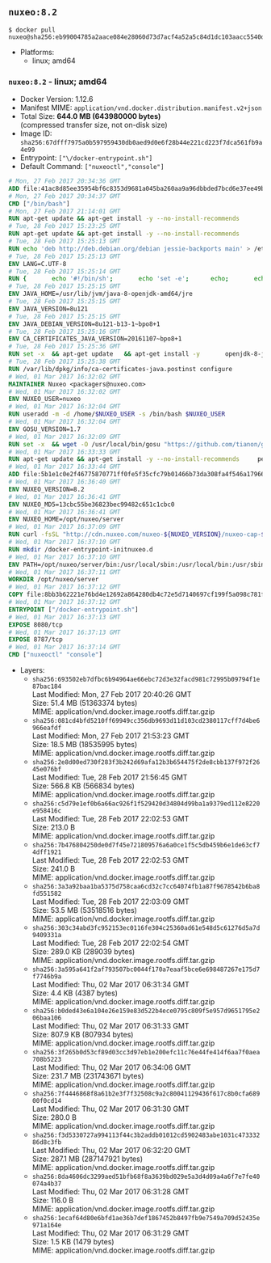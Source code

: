 ## `nuxeo:8.2`

```console
$ docker pull nuxeo@sha256:eb99004785a2aace084e28060d73d7acf4a52a5c84d1dc103aacc5540d194461
```

-	Platforms:
	-	linux; amd64

### `nuxeo:8.2` - linux; amd64

-	Docker Version: 1.12.6
-	Manifest MIME: `application/vnd.docker.distribution.manifest.v2+json`
-	Total Size: **644.0 MB (643980000 bytes)**  
	(compressed transfer size, not on-disk size)
-	Image ID: `sha256:67dfff7975a0b597959430db0aed9d0e6f28b44e221cd223f7dca561fb9a4e99`
-	Entrypoint: `["\/docker-entrypoint.sh"]`
-	Default Command: `["nuxeoctl","console"]`

```dockerfile
# Mon, 27 Feb 2017 20:34:36 GMT
ADD file:41ac8d85ee35954bf6c8353d9681a045ba260aa9a96dbbded7bcd6e37ee49bea in / 
# Mon, 27 Feb 2017 20:34:37 GMT
CMD ["/bin/bash"]
# Mon, 27 Feb 2017 21:14:01 GMT
RUN apt-get update && apt-get install -y --no-install-recommends 		ca-certificates 		curl 		wget 	&& rm -rf /var/lib/apt/lists/*
# Tue, 28 Feb 2017 15:23:25 GMT
RUN apt-get update && apt-get install -y --no-install-recommends 		bzip2 		unzip 		xz-utils 	&& rm -rf /var/lib/apt/lists/*
# Tue, 28 Feb 2017 15:25:13 GMT
RUN echo 'deb http://deb.debian.org/debian jessie-backports main' > /etc/apt/sources.list.d/jessie-backports.list
# Tue, 28 Feb 2017 15:25:13 GMT
ENV LANG=C.UTF-8
# Tue, 28 Feb 2017 15:25:14 GMT
RUN { 		echo '#!/bin/sh'; 		echo 'set -e'; 		echo; 		echo 'dirname "$(dirname "$(readlink -f "$(which javac || which java)")")"'; 	} > /usr/local/bin/docker-java-home 	&& chmod +x /usr/local/bin/docker-java-home
# Tue, 28 Feb 2017 15:25:15 GMT
ENV JAVA_HOME=/usr/lib/jvm/java-8-openjdk-amd64/jre
# Tue, 28 Feb 2017 15:25:15 GMT
ENV JAVA_VERSION=8u121
# Tue, 28 Feb 2017 15:25:15 GMT
ENV JAVA_DEBIAN_VERSION=8u121-b13-1~bpo8+1
# Tue, 28 Feb 2017 15:25:16 GMT
ENV CA_CERTIFICATES_JAVA_VERSION=20161107~bpo8+1
# Tue, 28 Feb 2017 15:25:36 GMT
RUN set -x 	&& apt-get update 	&& apt-get install -y 		openjdk-8-jre-headless="$JAVA_DEBIAN_VERSION" 		ca-certificates-java="$CA_CERTIFICATES_JAVA_VERSION" 	&& rm -rf /var/lib/apt/lists/* 	&& [ "$JAVA_HOME" = "$(docker-java-home)" ]
# Tue, 28 Feb 2017 15:25:38 GMT
RUN /var/lib/dpkg/info/ca-certificates-java.postinst configure
# Wed, 01 Mar 2017 16:32:02 GMT
MAINTAINER Nuxeo <packagers@nuxeo.com>
# Wed, 01 Mar 2017 16:32:02 GMT
ENV NUXEO_USER=nuxeo
# Wed, 01 Mar 2017 16:32:04 GMT
RUN useradd -m -d /home/$NUXEO_USER -s /bin/bash $NUXEO_USER
# Wed, 01 Mar 2017 16:32:04 GMT
ENV GOSU_VERSION=1.7
# Wed, 01 Mar 2017 16:32:09 GMT
RUN set -x 	&& wget -O /usr/local/bin/gosu "https://github.com/tianon/gosu/releases/download/$GOSU_VERSION/gosu-$(dpkg --print-architecture)" 	&& wget -O /usr/local/bin/gosu.asc "https://github.com/tianon/gosu/releases/download/$GOSU_VERSION/gosu-$(dpkg --print-architecture).asc" 	&& export GNUPGHOME="$(mktemp -d)" 	&& gpg --keyserver ha.pool.sks-keyservers.net --recv-keys B42F6819007F00F88E364FD4036A9C25BF357DD4 	&& gpg --batch --verify /usr/local/bin/gosu.asc /usr/local/bin/gosu 	&& rm -r "$GNUPGHOME" /usr/local/bin/gosu.asc 	&& chmod +x /usr/local/bin/gosu 	&& gosu nobody true
# Wed, 01 Mar 2017 16:33:33 GMT
RUN apt-get update && apt-get install -y --no-install-recommends     perl     locales     pwgen     imagemagick     ffmpeg2theora     ufraw     poppler-utils     libreoffice     libwpd-tools     exiftool     ghostscript  && rm -rf /var/lib/apt/lists/*
# Wed, 01 Mar 2017 16:33:44 GMT
ADD file:5b1e1c0e2f46775870771ff0fe5f35cfc79b01466b73da308fa4f546a1796610 in /etc/ImageMagick/policy.xml 
# Wed, 01 Mar 2017 16:36:40 GMT
ENV NUXEO_VERSION=8.2
# Wed, 01 Mar 2017 16:36:41 GMT
ENV NUXEO_MD5=13cbc55be36823bec99482c651c1cbc0
# Wed, 01 Mar 2017 16:36:41 GMT
ENV NUXEO_HOME=/opt/nuxeo/server
# Wed, 01 Mar 2017 16:37:09 GMT
RUN curl -fsSL "http://cdn.nuxeo.com/nuxeo-${NUXEO_VERSION}/nuxeo-cap-${NUXEO_VERSION}-tomcat.zip" -o /tmp/nuxeo-distribution-tomcat.zip     && echo "$NUXEO_MD5 /tmp/nuxeo-distribution-tomcat.zip" | md5sum -c -     && mkdir -p /tmp/nuxeo-distribution $(dirname $NUXEO_HOME)     && unzip -q -d /tmp/nuxeo-distribution /tmp/nuxeo-distribution-tomcat.zip     && DISTDIR=$(/bin/ls /tmp/nuxeo-distribution | head -n 1)     && mv /tmp/nuxeo-distribution/$DISTDIR $NUXEO_HOME     && sed -i -e "s/^org.nuxeo.distribution.package.*/org.nuxeo.distribution.package=docker/" $NUXEO_HOME/templates/common/config/distribution.properties     && rm -rf /tmp/nuxeo-distribution*     && sed -i "s/LAUNCHER_DEBUG /LAUNCHER_DEBUG -Djvmcheck=nofail /" $NUXEO_HOME/bin/nuxeoctl     && chmod +x $NUXEO_HOME/bin/*ctl $NUXEO_HOME/bin/*.sh
# Wed, 01 Mar 2017 16:37:10 GMT
RUN mkdir /docker-entrypoint-initnuxeo.d
# Wed, 01 Mar 2017 16:37:10 GMT
ENV PATH=/opt/nuxeo/server/bin:/usr/local/sbin:/usr/local/bin:/usr/sbin:/usr/bin:/sbin:/bin
# Wed, 01 Mar 2017 16:37:11 GMT
WORKDIR /opt/nuxeo/server
# Wed, 01 Mar 2017 16:37:12 GMT
COPY file:8bb3b62221e76bd4e12692a864280db4c72e5d7140697cf199f5a098c781feff in / 
# Wed, 01 Mar 2017 16:37:12 GMT
ENTRYPOINT ["/docker-entrypoint.sh"]
# Wed, 01 Mar 2017 16:37:13 GMT
EXPOSE 8080/tcp
# Wed, 01 Mar 2017 16:37:13 GMT
EXPOSE 8787/tcp
# Wed, 01 Mar 2017 16:37:14 GMT
CMD ["nuxeoctl" "console"]
```

-	Layers:
	-	`sha256:693502eb7dfbc6b94964ae66ebc72d3e32facd981c72995b09794f1e87bac184`  
		Last Modified: Mon, 27 Feb 2017 20:40:26 GMT  
		Size: 51.4 MB (51363374 bytes)  
		MIME: application/vnd.docker.image.rootfs.diff.tar.gzip
	-	`sha256:081cd4bfd5210ff69949cc356db9693d11d103cd2380117cff7d4be6966eafdf`  
		Last Modified: Mon, 27 Feb 2017 21:53:23 GMT  
		Size: 18.5 MB (18535995 bytes)  
		MIME: application/vnd.docker.image.rootfs.diff.tar.gzip
	-	`sha256:2e8d00ed730f283f3b242d69afa12b3b654475f2de8cbb137f972f2645e076bf`  
		Last Modified: Tue, 28 Feb 2017 21:56:45 GMT  
		Size: 566.8 KB (566834 bytes)  
		MIME: application/vnd.docker.image.rootfs.diff.tar.gzip
	-	`sha256:c5d79e1ef0b6a66ac926f1f529420d34804d99ba1a9379ed112e8220e958416c`  
		Last Modified: Tue, 28 Feb 2017 22:02:53 GMT  
		Size: 213.0 B  
		MIME: application/vnd.docker.image.rootfs.diff.tar.gzip
	-	`sha256:7b476804250de0d7f45e721809576a6a0ce1f5c5db459b6e1de63cf74dff1921`  
		Last Modified: Tue, 28 Feb 2017 22:02:53 GMT  
		Size: 241.0 B  
		MIME: application/vnd.docker.image.rootfs.diff.tar.gzip
	-	`sha256:3a3a92baa1ba5375d758caa6cd32c7cc64074fb1a87f9678542b6ba8fd551582`  
		Last Modified: Tue, 28 Feb 2017 22:03:09 GMT  
		Size: 53.5 MB (53518516 bytes)  
		MIME: application/vnd.docker.image.rootfs.diff.tar.gzip
	-	`sha256:303c34abd3fc952153ec0116fe304c25360ad61e548d5c61276d5a7d9409331a`  
		Last Modified: Tue, 28 Feb 2017 22:02:54 GMT  
		Size: 289.0 KB (289039 bytes)  
		MIME: application/vnd.docker.image.rootfs.diff.tar.gzip
	-	`sha256:3a595a641f2af793507bc0044f170a7eaaf5bce6e698487267e175d7f7746b9a`  
		Last Modified: Thu, 02 Mar 2017 06:31:34 GMT  
		Size: 4.4 KB (4387 bytes)  
		MIME: application/vnd.docker.image.rootfs.diff.tar.gzip
	-	`sha256:b0ded43e6a104e26e159e83d522b4ece0795c809f5e957d9651795e206baa106`  
		Last Modified: Thu, 02 Mar 2017 06:31:33 GMT  
		Size: 807.9 KB (807934 bytes)  
		MIME: application/vnd.docker.image.rootfs.diff.tar.gzip
	-	`sha256:3f265b0d53cf89d03cc3d97eb1e200efc11c76e44fe414f6aa7f0aea708b5223`  
		Last Modified: Thu, 02 Mar 2017 06:34:06 GMT  
		Size: 231.7 MB (231743671 bytes)  
		MIME: application/vnd.docker.image.rootfs.diff.tar.gzip
	-	`sha256:7f4446868f8a61b2e3f7f32508c9a2c80041129436f617c8b0cfa68900f0cd14`  
		Last Modified: Thu, 02 Mar 2017 06:31:30 GMT  
		Size: 280.0 B  
		MIME: application/vnd.docker.image.rootfs.diff.tar.gzip
	-	`sha256:f3d5330727a994113f44c3b2addb01012cd5902483abe1031c47333286d8c3fb`  
		Last Modified: Thu, 02 Mar 2017 06:32:20 GMT  
		Size: 287.1 MB (287147921 bytes)  
		MIME: application/vnd.docker.image.rootfs.diff.tar.gzip
	-	`sha256:8da4606dc3299aed51bfb68f8a3639bd029e5a3d4d09a4a6f7e7fe40074a4b37`  
		Last Modified: Thu, 02 Mar 2017 06:31:28 GMT  
		Size: 116.0 B  
		MIME: application/vnd.docker.image.rootfs.diff.tar.gzip
	-	`sha256:1ecaf64d80e6bfd1ae36b7def1867452b8497fb9e7549a709d52435e971a164e`  
		Last Modified: Thu, 02 Mar 2017 06:31:29 GMT  
		Size: 1.5 KB (1479 bytes)  
		MIME: application/vnd.docker.image.rootfs.diff.tar.gzip
